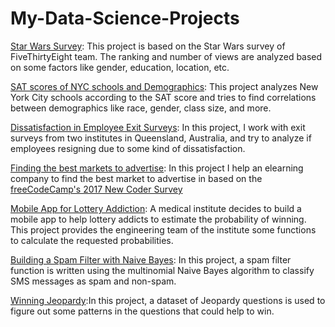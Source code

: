 # My-Data-Science-Projects

[Star Wars Survey](https://github.com/hammadasif402/Data-Science-Projects/blob/main/Guided%20Project_%20Star%20Wars%20Survey/Basics.ipynb): This project is based on the Star Wars survey of FiveThirtyEight team. The ranking and number of views are analyzed based on some factors like gender, education, location, etc.

[SAT scores of NYC schools and Demographics](https://github.com/hammadasif402/Data-Science-Projects/blob/main/Guided%20Project_%20Analyzing%20NYC%20High%20School%20Data/Schools.ipynb): This project analyzes New York City schools according to the SAT score and tries to find correlations between demographics like race, gender, class size, and more.

[Dissatisfaction in Employee Exit Surveys](https://github.com/hammadasif402/Data-Science-Projects/blob/main/Clean%20And%20Analyze%20Employee%20Exit%20Surveys/Clean%20And%20Analyze%20Employee%20Exit%20Surveys.ipynb): In this project, I work with exit surveys from two institutes in Queensland, Australia, and try to analyze if employees resigning due to some kind of dissatisfaction.

[Finding the best markets to advertise](https://github.com/hammadasif402/Data-Science-Projects/blob/main/Finding%20the%20Best%20Markets%20to%20Advertise%20In/Finding%20the%20Best%20Markets%20to%20Advertise%20In.ipynb): In this project I help an elearning company to find the best market to advertise in based on the [freeCodeCamp's 2017 New Coder Survey](https://www.freecodecamp.org/news/we-asked-20-000-people-who-they-are-and-how-theyre-learning-to-code-fff5d668969/)

[Mobile App for Lottery Addiction](https://github.com/hammadasif402/Data-Science-Projects/blob/main/Project_%20Mobile%20App%20for%20Lottery%20Addiction/Basics.ipynb): A medical institute decides to build a mobile app to help lottery addicts to estimate the probability of winning. This project provides the engineering team of the institute some functions to calculate the requested probabilities.

[Building a Spam Filter with Naive Bayes](https://github.com/hammadasif402/Data-Science-Projects/blob/main/Building%20a%20Spam%20Filter%20with%20Naive%20Bayes/spam_filter.ipynb): In this project, a spam filter function is written using the multinomial Naive Bayes algorithm to classify SMS messages as spam and non-spam.

[Winning Jeopardy](https://github.com/hammadasif402/Data-Science-Projects/blob/main/Project_%20Winning%20Jeopardy/jeopardy.ipynb):In this project, a dataset of Jeopardy questions is used to figure out some patterns in the questions that could help to win.

